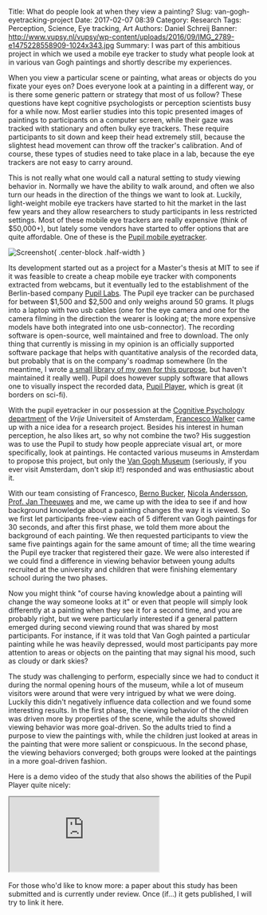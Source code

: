 Title: What do people look at when they view a painting?
Slug: van-gogh-eyetracking-project
Date: 2017-02-07 08:39
Category: Research
Tags: Perception, Science, Eye tracking, Art
Authors: Daniel Schreij
Banner: http://www.vupsy.nl/vupsy/wp-content/uploads/2016/09/IMG_2789-e1475228558909-1024x343.jpg
Summary: I was part of this ambitious project in which we used a mobile eye tracker to study what people look at in various van Gogh paintings and shortly describe my experiences.

When you view a particular scene or painting, what areas or objects do you fixate your eyes on? Does everyone look at a painting in a different way, or is there some generic pattern or strategy that most of us follow? These questions have kept cognitive psychologists or perception scientists busy for a while now. Most earlier studies into this topic presented images of paintings to participants on a computer screen, while their gaze was tracked with stationary and often bulky eye trackers. These require participants to sit down and keep their head extremely still, because the slightest head movement can throw off the tracker's calibration. And of course, these types of studies need to take place in a lab, because the eye trackers are not easy to carry around.

This is not really what one would call a natural setting to study viewing behavior in. Normally we have the ability to walk around, and often we also turn our heads in the direction of the things we want to look at. Luckily, light-weight mobile eye trackers have started to hit the market in the last few years and they allow researchers to study participants in less restricted settings. Most of these mobile eye trackers are really expensive (think of $50,000+), but lately some vendors have started to offer options that are quite affordable. One of these is the [Pupil mobile eyetracker](https://pupil-labs.com/pupil/).

![Screenshot]({filename}/images/blog/pupil_eyetracker.jpg){ .center-block .half-width }

Its development started out as a project for a Master's thesis at MIT to see if it was feasible to create a cheap mobile eye tracker with components extracted from webcams, but it eventually led to the establishment of the Berlin-based company [Pupil Labs](https://pupil-labs.com/). The Pupil eye tracker can be purchased for between $1,500 and $2,500 and only weighs around 50 grams. It plugs into a laptop with two usb cables (one for the eye camera and one for the camera filming in the direction the wearer is looking at; the more expensive models have both integrated into one usb-connector). The recording software is open-source, well maintained and free to download. The only thing that currently is missing in my opinion is an officially supported software package that helps with quantitative analysis of the recorded data, but probably that is on the company's roadmap somewhere (In the meantime, I wrote [a small library of my own for this purpose](https://github.com/dschreij/PupilEyetrackerAnalysisTools), but haven't maintained it really well). Pupil does however supply software that allows one to visually inspect the recorded data, [Pupil Player](https://github.com/pupil-labs/pupil/wiki/Pupil-Player), which is great (it borders on sci-fi).

With the pupil eyetracker in our possession at the [Cognitive Psychology department](http://www.vupsy.nl) of the *Vrije* Universiteit of Amsterdam, [Francesco Walker](https://www.utwente.nl/en/et/vvr/staff/walker/) came up with a nice idea for a research project. Besides his interest in human perception, he also likes art, so why not combine the two? His suggestion was to use the Pupil to study how people appreciate visual art, or more specifically, look at paintings. He contacted various museums in Amsterdam to propose this project, but only the [Van Gogh Museum](https://www.vangoghmuseum.nl/en) (seriously, if you ever visit Amsterdam, don't skip it!) responded and was enthusiastic about it.

With our team consisting of Francesco, [Berno Bucker](http://www.vupsy.nl/staff-members/berno-bucker/), [Nicola Andersson](http://www.vupsy.nl/staff-members/nicola-c-anderson/), [Prof. Jan Theeuwes](http://www.vupsy.nl/staff-members/jan-theeuwes/) and me, we came up with the idea to see if and how background knowledge about a painting changes the way it is viewed. So we first let participants free-view each of 5 different van Gogh paintings for 30 seconds, and after this first phase, we told them more about the background of each painting. We then requested participants to view the same five paintings again for the same amount of time; all the time wearing the Pupil eye tracker that registered their gaze. We were also interested if we could find a difference in viewing behavior between young adults recruited at the university and children that were finishing elementary school during the two phases.

Now you might think "of course having knowledge about a painting will change the way someone looks at it" or even that people will simply look differently at a painting when they see it for a second time, and you are probably right, but we were particularly interested if a general pattern emerged during second viewing round that was shared by most participants. For instance, if it was told that Van Gogh painted a particular painting while he was heavily depressed, would most participants pay more attention to areas or objects on the painting that may signal his mood, such as cloudy or dark skies?

The study was challenging to perform, especially since we had to conduct it during the normal opening hours of the museum, while a lot of museum visitors were around that were very intrigued by what we were doing. Luckily this didn't negatively influence data collection and we found some interesting results. In the first phase, the viewing behavior of the children was driven more by properties of the scene, while the adults showed viewing behavior was more goal-driven. So the adults tried to find a purpose to view the paintings with, while the children just looked at areas in the painting that were more salient or conspicuous. In the second phase, the viewing behaviors converged; both groups were looked at the paintings in a more goal-driven fashion.

Here is a demo video of the study that also shows the abilities of the Pupil Player quite nicely:

<div class="embed-responsive embed-responsive-16by9">
<iframe class="embed-responsive-item" src="https://www.youtube.com/embed/0_KaItdTkEM?rel=0" allowfullscreen></iframe>
</div>

<br/>
For those who'd like to know more: a paper about this study has been submitted and is currently under review. Once (if...) it gets published, I will try to link it here.





